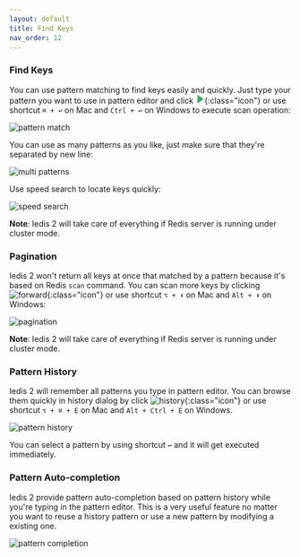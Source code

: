 ```yaml
---
layout: default
title: Find Keys
nav_order: 12
---
```


### Find Keys
You can use pattern matching to find keys easily and quickly.
Just type your pattern you want to use in pattern editor and click ![execute](/assets/images/find-keys/execute.png){:class="icon"} or use shortcut ```⌘ + ↩``` on Mac and
```Ctrl + ↩``` on Windows to execute scan operation:  

![pattern match](/assets/images/find-keys/pattern-match2.png)

You can use as many patterns as you like, just make sure that they're separated by new line: 

![multi patterns](/assets/images/find-keys/multi-patterns2.png)

Use speed search to locate keys quickly:

![speed search](/assets/images/find-keys/speed-search2.png)

**Note**: Iedis 2 will take care of everything if Redis server is running under cluster mode.

### Pagination
Iedis 2 won't return all keys at once that matched by a pattern because it's based on Redis ```scan``` command.
You can scan more keys by clicking ![forward](/assets/images/find-keys/forward2.png){:class="icon"} or use shortcut ```⌥ + ⬇``` on Mac and ```Alt + ⬇``` on Windows:

![pagination](/assets/images/find-keys/pagination2.png)

**Note**: Iedis 2 will take care of everything if Redis server is running under cluster mode.

### Pattern History
Iedis 2 will remember all patterns you type in pattern editor. You can browse them quickly in history dialog by click ![history](/assets/images/find-keys/history2.png){:class="icon"} or use shortcut
```⌥ + ⌘ + E``` on Mac and ```Alt + Ctrl + E``` on Windows.

![pattern history](/assets/images/find-keys/pattern-history2.png)

You can select a pattern by using shortcut ```↩``` and it will get executed immediately.

### Pattern Auto-completion
Iedis 2 provide pattern auto-completion based on pattern history while you're typing in the pattern editor.
This is a very useful feature no matter you want to reuse a history pattern or use a new pattern by modifying a existing one. 

![pattern completion](/assets/images/find-keys/pattern-completion2.png)
